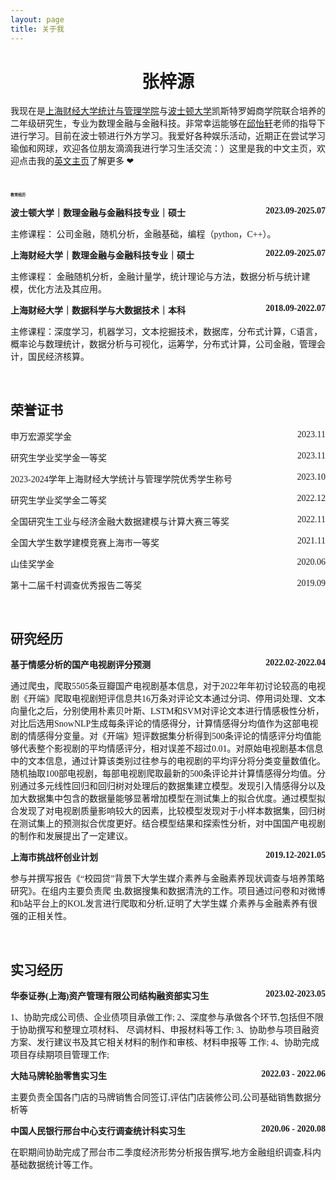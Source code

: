 ```yaml
---
layout: page
title: 关于我
---
```

<h1 style="font-family: 华文楷体;text-align:center;">张梓源</h1>

<p style="font-family: 华文楷体;">我现在是<a href="https://www.sufe.edu.cn/structure/index.psp">上海财经大学</a><a href="https://ssm.sufe.edu.cn/">统计与管理学院</a>与<a href="https://www.bu.edu/">波士顿大学</a>凯斯特罗姆商学院联合培养的二年级研究生，专业为数理金融与金融科技。非常幸运能够在<a href="https://yixuan.blog/">邱怡轩</a>老师的指导下进行学习。目前在波士顿进行外方学习。我爱好各种娱乐活动，近期正在尝试学习瑜伽和网球，欢迎各位朋友滴滴我进行学习生活交流：）这里是我的中文主页，欢迎点击我的<a href="https://bobothebest.github.io/homepage_en/about/">英文主页</a>了解更多 <span class="love">❤</span> </p>

<br>

<h2 style="font-family: 华文楷体;font-size:6;">教育经历</h2>
<p style="text-align:left;font-family: 华文楷体;"><b>波士顿大学｜数理金融与金融科技专业｜硕士<span style="float:right;">2023.09-2025.07</span></b></p>
 <p style="font-family: 华文楷体;">主修课程： 公司金融，随机分析，金融基础，编程（python，C++）。</p>
<p style="text-align:left;font-family: 华文楷体;"><b>上海财经大学｜数理金融与金融科技专业｜硕士<span style="float:right;">2022.09-2025.07</span></b></p>
 <p style="font-family: 华文楷体;">主修课程： 金融随机分析，金融计量学，统计理论与方法，数据分析与统计建模，优化方法及其应用。</p>
<p style="text-align:left;font-family: 华文楷体;"><b>上海财经大学｜数据科学与大数据技术｜本科<span style="float:right;">2018.09-2022.07</span></b></p>
 <p style="font-family: 华文楷体;">主修课程：深度学习，机器学习，文本挖掘技术，数据库，分布式计算，C语言，概率论与数理统计，数据分析与可视化，运筹学，分布式计算，公司金融，管理会计，国民经济核算。 </p>
 
<br>
<h2 style="font-family: 华文楷体;">荣誉证书</h2>
<p style="text-align:left;font-family: 华文楷体;">申万宏源奖学金<span style="float:right;">2023.11</span></p>
<p style="text-align:left;font-family: 华文楷体;">研究生学业奖学金一等奖<span style="float:right;">2023.11</span></p>
<p style="text-align:left;font-family: 华文楷体;">2023-2024学年上海财经大学统计与管理学院优秀学生称号<span style="float:right;">2023.10</span></p>
<p style="text-align:left;font-family: 华文楷体;">研究生学业奖学金二等奖<span style="float:right;">2022.12</span></p>
<p style="text-align:left;font-family: 华文楷体;">全国研究生工业与经济金融大数据建模与计算大赛三等奖<span style="float:right;">2022.11</span></p>
<p style="text-align:left;font-family: 华文楷体;">全国大学生数学建模竞赛上海市一等奖<span style="float:right;">2021.11</span></p>
<p style="text-align:left;font-family: 华文楷体;">山佳奖学金<span style="float:right;">2020.06</span></p>
<p style="text-align:left;font-family: 华文楷体;">第十二届千村调查优秀报告二等奖<span style="float:right;">2019.09</span></p>

<br>

<h2 style="font-family: 华文楷体;">研究经历</h2>

<p style="text-align:left;font-family: 华文楷体;"><b>基于情感分析的国产电视剧评分预测<span style="float:right;">2022.02-2022.04</span></b></p>
 <p style="font-family: 华文楷体;">通过爬虫，爬取5505条豆瓣国产电视剧基本信息，对于2022年年初讨论较高的电视剧《开端》爬取电视剧短评信息共16万条对评论文本通过分词、停用词处理、文本向量化之后，分别使用朴素贝叶斯、LSTM和SVM对评论文本进行情感极性分析，对比后选用SnowNLP生成每条评论的情感得分，计算情感得分均值作为这部电视剧的情感得分变量。对《开端》短评数据集分析得到500条评论的情感评分均值能够代表整个影视剧的平均情感评分，相对误差不超过0.01。对原始电视剧基本信息中的文本信息，通过计算该类别过往参与的电视剧的平均评分将分类变量数值化。随机抽取100部电视剧，每部电视剧爬取最新的500条评论并计算情感得分均值。分别通过多元线性回归和回归树对处理后的数据集建立模型。发现引入情感得分以及加大数据集中包含的数据量能够显著增加模型在测试集上的拟合优度。通过模型拟合发现了对电视剧质量影响较大的因素，比较模型发现对于小样本数据集，回归树在测试集上的预测拟合优度更好。结合模型结果和探索性分析，对中国国产电视剧的制作和发展提出了一定建议。 </p>


<p style="text-align:left;font-family: 华文楷体;"><b>上海市挑战杯创业计划<span style="float:right;">2019.12-2021.05</span></b></p>
 <p style="font-family: 华文楷体;">参与并撰写报告《“校园贷”背景下大学生媒介素养与金融素养现状调查与培养策略研究》。在组内主要负责爬 虫,数据搜集和数据清洗的工作。项目通过问卷和对微博和b站平台上的KOL发言进行爬取和分析,证明了大学生媒 介素养与金融素养有很强的正相关性。 </p>

<br>
<h2 style="font-family: 华文楷体;">实习经历</h2>
<p style="text-align:left;font-family: 华文楷体;"><b>华泰证券(上海)资产管理有限公司结构融资部实习生<span style="float:right;">2023.02-2023.05</span></b></p>
 <p style="font-family: 华文楷体;">1、协助完成公司债、企业债项目承做工作; 2、深度参与承做各个环节,包括但不限于协助撰写和整理立项材料、 尽调材料、申报材料等工作; 3、协助参与项目融资方案、发行建议书及其它相关材料的制作和审核、材料申报等 工作; 4、协助完成项目存续期项目管理工作; </p>
<p style="text-align:left;font-family: 华文楷体;"><b>大陆马牌轮胎零售实习生<span style="float:right;">2022.03 - 2022.06</span></b></p>
 <p style="font-family: 华文楷体;">主要负责全国各门店的马牌销售合同签订,评估门店装修公司,公司基础销售数据分析等 </p>
<p style="text-align:left;font-family: 华文楷体;"><b>中国人民银行邢台中心支行调查统计科实习生<span style="float:right;">2020.06 - 2020.08</span></b></p>
 <p style="font-family: 华文楷体;">在职期间协助完成了邢台市二季度经济形势分析报告撰写,地方金融组织调查,科内基础数据统计等工作。 </p>

